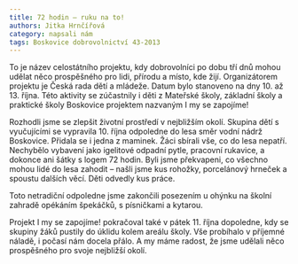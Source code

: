 ```yaml
---
title: 72 hodin – ruku na to!
authors: Jitka Hrnčířová
category: napsali nám
tags: Boskovice dobrovolnictví 43-2013
---
```


To je název celostátního projektu, kdy dobrovolníci po dobu tří dnů mohou udělat něco prospěšného pro lidi, přírodu a místo, kde žijí. Organizátorem projektu je Česká rada dětí a mládeže. Datum bylo stanoveno na dny 10. až 13. října. Této aktivity se zúčastnily i děti z Mateřské školy, základní školy a praktické školy Boskovice projektem nazvaným I my se zapojíme!

Rozhodli jsme se zlepšit životní prostředí v nejbližším okolí. Skupina dětí s vyučujícími se vypravila 10. října odpoledne do lesa směr vodní nádrž Boskovice. Přidala se i jedna z maminek. Žáci sbírali vše, co do lesa nepatří. Nechybělo vybavení jako igelitové odpadní pytle, pracovní rukavice, a dokonce ani šátky s logem 72 hodin. Byli jsme překvapeni, co všechno mohou lidé do lesa zahodit – našli jsme kus rohožky, porcelánový hrneček a spoustu dalších věcí. Děti odvedly kus práce.

Toto netradiční odpoledne jsme zakončili posezením u ohýnku na školní zahradě opékáním špekáčků, s písničkami a kytarou.

Projekt I my se zapojíme! pokračoval také v pátek 11. října dopoledne, kdy se skupiny žáků pustily do úklidu kolem areálu školy. Vše probíhalo v příjemné náladě, i počasí nám docela přálo. A my máme radost, že jsme udělali něco prospěšného pro svoje nejbližší okolí.
